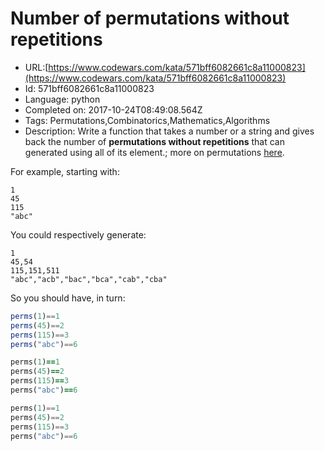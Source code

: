 # Number of permutations without repetitions

 - URL:[https://www.codewars.com/kata/571bff6082661c8a11000823](https://www.codewars.com/kata/571bff6082661c8a11000823)
 - Id: 571bff6082661c8a11000823
 - Language: python
 - Completed on: 2017-10-24T08:49:08.564Z
 - Tags: Permutations,Combinatorics,Mathematics,Algorithms
 - Description:
Write a function that takes a number or a string and gives back the number of **permutations without repetitions** that can generated using all of its element.; more on permutations [here](https://en.wikipedia.org/wiki/Permutation).

For example, starting with:
```
1
45
115
"abc"
```

You could respectively generate:
```
1
45,54
115,151,511
"abc","acb","bac","bca","cab","cba"
```

So you should have, in turn:
```javascript
perms(1)==1
perms(45)==2
perms(115)==3
perms("abc")==6
```
```ruby
perms(1)==1
perms(45)==2
perms(115)==3
perms("abc")==6
```
```python
perms(1)==1
perms(45)==2
perms(115)==3
perms("abc")==6
```
